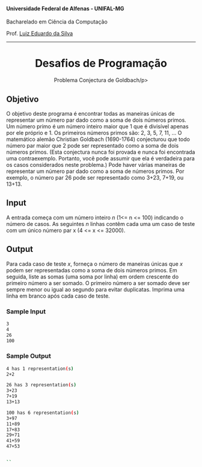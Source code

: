 #### Universidade Federal de Alfenas - UNIFAL-MG
Bacharelado em Ciência da Computação

Prof. [Luiz Eduardo da Silva](https://github.com/luizedsilva)

<hr>
<div align="center">
<h1>Desafios de Programação</h1>
    <p>Problema Conjectura de Goldbach/p>
</div>

## Objetivo

O objetivo deste programa é encontrar todas as maneiras únicas de representar um número par dado como a soma de dois números primos.
Um número primo é um número inteiro maior que 1 que é divisível apenas por ele próprio e 1. Os primeiros números primos são: 2, 3, 5, 7, 11, ...
O matemático alemão Christian Goldbach (1690-1764) conjecturou que todo número par maior que 2 pode ser representado como a soma de dois números primos. 
(Esta conjectura nunca foi provada e nunca foi encontrada uma contraexemplo. Portanto, você pode assumir que ela é verdadeira para os casos considerados neste problema.) 
Pode haver várias maneiras de representar um número par dado como a soma de números primos. Por exemplo, o número par 26 pode ser representado como 3+23, 7+19, ou 13+13.

## Input

A entrada começa com um número inteiro <i>n</i> (1<= n <= 100) indicando o número de casos. As seguintes <i>n</i> linhas contêm cada uma um caso de teste com um único número par x (4 <= x <= 32000).

## Output

Para cada caso de teste <i>x</i>, forneça o número de maneiras únicas que <i>x</i> podem ser representadas como a soma de dois números primos.
Em seguida, liste as somas (uma soma por linha) em ordem crescente do primeiro número a ser somado. 
O primeiro número a ser somado deve ser sempre menor ou igual ao segundo para evitar duplicatas. Imprima uma linha em branco após cada caso de teste.

### Sample Input

```bash
3
4
26
100

```

### Sample Output

```bash
4 has 1 representation(s)
2+2

26 has 3 representation(s)
3+23
7+19
13+13

100 has 6 representation(s)
3+97
11+89
17+83
29+71
41+59
47+53


``
